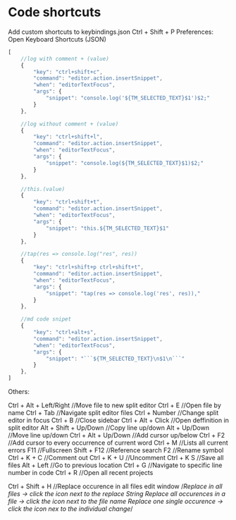 
# Code shortcuts

Add custom shortcuts to keybindings.json
Ctrl + Shift + P
Preferences: Open Keyboard Shortcuts (JSON)

```js
[
    //log with comment + (value)
	{
		"key": "ctrl+shift+c",
		"command": "editor.action.insertSnippet",
		"when": "editorTextFocus",
		"args": {
			"snippet": "console.log('${TM_SELECTED_TEXT}$1')$2;"
		}
	},

    //log without comment + (value)
	{
		"key": "ctrl+shift+l",
		"command": "editor.action.insertSnippet",
		"when": "editorTextFocus",
		"args": {
			"snippet": "console.log(${TM_SELECTED_TEXT}$1)$2;"
		}
	},

    //this.(value)
	{
		"key": "ctrl+shift+t",
		"command": "editor.action.insertSnippet",
		"when": "editorTextFocus",
		"args": {
			"snippet": "this.${TM_SELECTED_TEXT}$1"
		}
	},

	//tap(res => console.log("res", res))
	{
		"key": "ctrl+shift+p ctrl+shift+t",
		"command": "editor.action.insertSnippet",
		"when": "editorTextFocus",
		"args": {
			"snippet": "tap(res => console.log('res', res)),"
		}
	},

	//md code snipet
	{
		"key": "ctrl+alt+s",
		"command": "editor.action.insertSnippet",
		"when": "editorTextFocus",
		"args": {
			"snippet": "```${TM_SELECTED_TEXT}\n$1\n```"
		}
	},
]
```

Others:

Ctrl + Alt + Left/Right //Move file to new split editor
Ctrl + E                //Open file by name
Ctrl + Tab              //Navigate split editor files
Ctrl + Number           //Change split editor in focus
Ctrl + B                //Close sidebar
Ctrl + Alt + Click      //Open deffinition in split editor
Alt + Shift + Up/Down   //Copy line up/down
Alt + Up/Down           //Move line up/down
Ctrl + Alt + Up/Down    //Add cursor up/below
Ctrl + F2               //Add cursor to every occurrence of current word
Ctrl + M                //Lists all current errors
F11                     //Fullscreen
Shift + F12             //Reference search
F2                      //Rename symbol
Ctrl + K + C            //Comment out
Ctrl + K + U            //Uncomment
Ctrl + K S          	//Save all files
Alt + Left				//Go to previous location
Ctrl + G 				//Navigate to specific line number in code
Ctrl + R 				//Open all recent projects

Ctrl + Shift + H 		//Replace occurence in all files edit window
/*Replace in all files -> click the icon next to the replace String
Replace all occurences in a file -> click the icon next to the file name
Replace one single occurence -> click the icon nex to the individual change*/